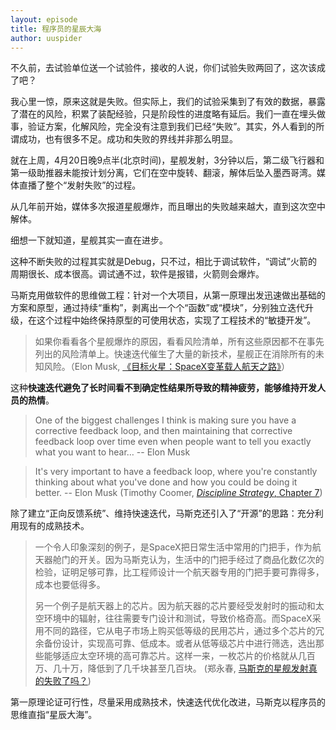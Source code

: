 ```yaml
---
layout: episode
title: 程序员的星辰大海
author: uuspider
---
```

不久前，去试验单位送一个试验件，接收的人说，你们试验失败两回了，这次该成了吧？

我心里一惊，原来这就是失败。但实际上，我们的试验采集到了有效的数据，暴露了潜在的风险，积累了装配经验，只是阶段性的进度略有延后。我们一直在埋头做事，验证方案，化解风险，完全没有注意到我们已经“失败”。其实，外人看到的所谓成功，也有很多不足。成功和失败的界线并非那么明显。

就在上周，4月20日晚9点半(北京时间)，星舰发射，3分钟以后，第二级飞行器和第一级助推器未能按计划分离，它们在空中旋转、翻滚，解体后坠入墨西哥湾。媒体直播了整个“发射失败”的过程。

从几年前开始，媒体多次报道星舰爆炸，而且曝出的失败越来越大，直到这次空中解体。

细想一下就知道，星舰其实一直在进步。

这种不断失败的过程其实就是Debug，只不过，相比于调试软件，“调试”火箭的周期很长、成本很高。调试通不过，软件是报错，火箭则会爆炸。

马斯克用做软件的思维做工程：针对一个大项目，从第一原理出发迅速做出基础的方案和原型，通过持续“重构”，剥离出一个个“函数”或“模块”，分别独立迭代升级，在这个过程中始终保持原型的可使用状态，实现了工程技术的“敏捷开发”。

>如果你看看各个星舰爆炸的原因，看看风险清单，所有这些原因都不在事先列出的风险清单上。快速迭代催生了大量的新技术，星舰正在消除所有的未知风险。（Elon Musk, [《目标火星：SpaceX变革载人航天之路》][ref01]）

这种**快速迭代避免了长时间看不到确定性结果所导致的精神疲劳，能够维持开发人员的热情**。

>One of the biggest challenges I think is making sure you have a corrective feedback loop, and then maintaining that corrective feedback loop over time even when people want to tell you exactly what you want to hear… -- Elon Musk

>It's very important to have a feedback loop, where you're constantly thinking about what you've done and how you could be doing it better. -- Elon Musk (Timothy Coomer, [*Discipline Strategy*, Chapter 7][ref02])

除了建立“正向反馈系统”、维持快速迭代，马斯克还引入了“开源”的思路：充分利用现有的成熟技术。

>一个令人印象深刻的例子，是SpaceX把日常生活中常用的门把手，作为航天器舱门的开关。因为马斯克认为，生活中的门把手经过了商品化数亿次的检验，证明足够可靠，比工程师设计一个航天器专用的门把手要可靠得多，成本也要低得多。
>
>另一个例子是航天器上的芯片。因为航天器的芯片要经受发射时的振动和太空环境中的辐射，往往需要专门设计和测试，导致价格奇高。而SpaceX采用不同的路径，它从电子市场上购买低等级的民用芯片，通过多个芯片的冗余备份设计，实现高可靠、低成本。或者从低等级芯片中进行筛选，选出那些能够适应太空环境的高可靠芯片。这样一来，一枚芯片的价格就从几百万、几十万，降低到了几千块甚至几百块。 (郑永春, [马斯克的星舰发射真的失败了吗？][ref03])

第一原理论证可行性，尽量采用成熟技术，快速迭代优化改进，马斯克以程序员的思维直指“星辰大海”。

[ref01]:https://www.bilibili.com/video/BV1YR4y1n72j
[ref02]:https://books.google.com/books?id=m5yeDwAAQBAJ&pg=PT138&lpg=PT138&dq=One+of+the+biggest+challenges+I+think+is+making+sure+you+have+a+corrective+feedback+loop&source=bl&ots=l_dYeej9Xg&sig=ACfU3U1hn4webVP3ODAodFEwIxKtVgj8yw&hl=en&sa=X&ved=2ahUKEwiPntG_2Lv-AhXTGzQIHUHVCqUQ6AF6BAgkEAM#v=onepage&q=One%20of%20the%20biggest%20challenges%20I%20think%20is%20making%20sure%20you%20have%20a%20corrective%20feedback%20loop&f=false
[ref03]:https://mp.weixin.qq.com/s/jveYavoPqeRFBXz61ewtHg
